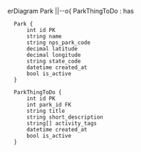 erDiagram
Park ||--o{ ParkThingToDo : has

      Park {
          int id PK
          string name
          string nps_park_code
          decimal latitude
          decimal longitude
          string state_code
          datetime created_at
          bool is_active
      }

      ParkThingToDo {
          int id PK
          int park_id FK
          string title
          string short_description
          string[] activity_tags
          datetime created_at
          bool is_active
      }
